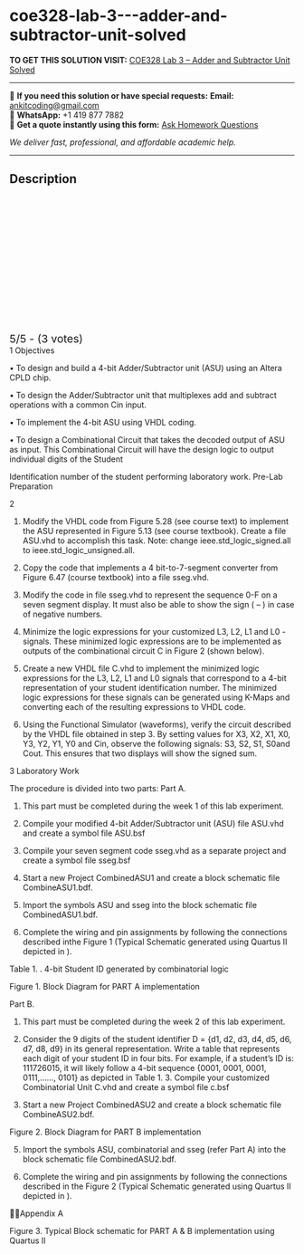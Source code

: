 # coe328-lab-3---adder-and-subtractor-unit-solved
**TO GET THIS SOLUTION VISIT:** [COE328 Lab 3 – Adder and Subtractor Unit Solved](https://www.ankitcodinghub.com/product/coe328-solved/)


---

📩 **If you need this solution or have special requests:** **Email:** ankitcoding@gmail.com  
📱 **WhatsApp:** +1 419 877 7882  
📄 **Get a quote instantly using this form:** [Ask Homework Questions](https://www.ankitcodinghub.com/services/ask-homework-questions/)

*We deliver fast, professional, and affordable academic help.*

---

<h2>Description</h2>



<div class="kk-star-ratings kksr-auto kksr-align-center kksr-valign-top" data-payload="{&quot;align&quot;:&quot;center&quot;,&quot;id&quot;:&quot;126731&quot;,&quot;slug&quot;:&quot;default&quot;,&quot;valign&quot;:&quot;top&quot;,&quot;ignore&quot;:&quot;&quot;,&quot;reference&quot;:&quot;auto&quot;,&quot;class&quot;:&quot;&quot;,&quot;count&quot;:&quot;3&quot;,&quot;legendonly&quot;:&quot;&quot;,&quot;readonly&quot;:&quot;&quot;,&quot;score&quot;:&quot;5&quot;,&quot;starsonly&quot;:&quot;&quot;,&quot;best&quot;:&quot;5&quot;,&quot;gap&quot;:&quot;4&quot;,&quot;greet&quot;:&quot;Rate this product&quot;,&quot;legend&quot;:&quot;5\/5 - (3 votes)&quot;,&quot;size&quot;:&quot;24&quot;,&quot;title&quot;:&quot;COE328 Lab 3 - Adder and Subtractor Unit Solved&quot;,&quot;width&quot;:&quot;138&quot;,&quot;_legend&quot;:&quot;{score}\/{best} - ({count} {votes})&quot;,&quot;font_factor&quot;:&quot;1.25&quot;}">

<div class="kksr-stars">

<div class="kksr-stars-inactive">
            <div class="kksr-star" data-star="1" style="padding-right: 4px">


<div class="kksr-icon" style="width: 24px; height: 24px;"></div>
        </div>
            <div class="kksr-star" data-star="2" style="padding-right: 4px">


<div class="kksr-icon" style="width: 24px; height: 24px;"></div>
        </div>
            <div class="kksr-star" data-star="3" style="padding-right: 4px">


<div class="kksr-icon" style="width: 24px; height: 24px;"></div>
        </div>
            <div class="kksr-star" data-star="4" style="padding-right: 4px">


<div class="kksr-icon" style="width: 24px; height: 24px;"></div>
        </div>
            <div class="kksr-star" data-star="5" style="padding-right: 4px">


<div class="kksr-icon" style="width: 24px; height: 24px;"></div>
        </div>
    </div>

<div class="kksr-stars-active" style="width: 138px;">
            <div class="kksr-star" style="padding-right: 4px">


<div class="kksr-icon" style="width: 24px; height: 24px;"></div>
        </div>
            <div class="kksr-star" style="padding-right: 4px">


<div class="kksr-icon" style="width: 24px; height: 24px;"></div>
        </div>
            <div class="kksr-star" style="padding-right: 4px">


<div class="kksr-icon" style="width: 24px; height: 24px;"></div>
        </div>
            <div class="kksr-star" style="padding-right: 4px">


<div class="kksr-icon" style="width: 24px; height: 24px;"></div>
        </div>
            <div class="kksr-star" style="padding-right: 4px">


<div class="kksr-icon" style="width: 24px; height: 24px;"></div>
        </div>
    </div>
</div>


<div class="kksr-legend" style="font-size: 19.2px;">
            5/5 - (3 votes)    </div>
    </div>
1 Objectives

• To design and build a 4-bit Adder/Subtractor unit (ASU) using an Altera CPLD chip.

• To design the Adder/Subtractor unit that multiplexes add and subtract operations with a common Cin input.

• To implement the 4-bit ASU using VHDL coding.

• To design a Combinational Circuit that takes the decoded output of ASU as input. This Combinational Circuit will have the design logic to output individual digits of the Student

Identification number of the student performing laboratory work. Pre-Lab Preparation

2

1. Modify the VHDL code from Figure 5.28 (see course text) to implement the ASU represented in Figure 5.13 (see course textbook). Create a file ASU.vhd to accomplish this task. Note: change ieee.std_logic_signed.all to ieee.std_logic_unsigned.all.

2. Copy the code that implements a 4 bit-to-7-segment converter from Figure 6.47 (course textbook) into a file sseg.vhd.

3. Modify the code in file sseg.vhd to represent the sequence 0-F on a seven segment display. It must also be able to show the sign ( – ) in case of negative numbers.

4. Minimize the logic expressions for your customized L3, L2, L1 and L0 -signals. These minimized logic expressions are to be implemented as outputs of the combinational circuit C in Figure 2 (shown below).

5. Create a new VHDL file C.vhd to implement the minimized logic expressions for the L3, L2, L1 and L0 signals that correspond to a 4-bit representation of your student identification number. The minimized logic expressions for these signals can be generated using K-Maps and converting each of the resulting expressions to VHDL code.

6. Using the Functional Simulator (waveforms), verify the circuit described by the VHDL file obtained in step 3. By setting values for X3, X2, X1, X0, Y3, Y2, Y1, Y0 and Cin, observe the following signals: S3, S2, S1, S0and Cout. This ensures that two displays will show the signed sum.

3 Laboratory Work

The procedure is divided into two parts: Part A.

1. This part must be completed during the week 1 of this lab experiment.

2. Compile your modified 4-bit Adder/Subtractor unit (ASU) file ASU.vhd and create a symbol file ASU.bsf

3. Compile your seven segment code sseg.vhd as a separate project and create a symbol file sseg.bsf

4. Start a new Project CombinedASU1 and create a block schematic file CombineASU1.bdf.

5. Import the symbols ASU and sseg into the block schematic file CombinedASU1.bdf.

6. Complete the wiring and pin assignments by following the connections described inthe Figure 1 (Typical Schematic generated using Quartus II depicted in ).

Table 1. . 4-bit Student ID generated by combinatorial logic

Figure 1. Block Diagram for PART A implementation

Part B.

1. This part must be completed during the week 2 of this lab experiment.

2. Consider the 9 digits of the student identifier D = {d1, d2, d3, d4, d5, d6, d7, d8, d9} in its general representation. Write a table that represents each digit of your student ID in four bits. For example, if a student’s ID is: 111726015, it will likely follow a 4-bit sequence {0001, 0001, 0001, 0111,……, 0101} as depicted in Table 1. 3. Compile your customized Combinatorial Unit C.vhd and create a symbol file c.bsf

4. Start a new Project CombinedASU2 and create a block schematic file CombineASU2.bdf.

Figure 2. Block Diagram for PART B implementation

5. Import the symbols ASU, combinatorial and sseg (refer Part A) into the block schematic file CombinedASU2.bdf.

6. Complete the wiring and pin assignments by following the connections described in the Figure 2 (Typical Schematic generated using Quartus II depicted in ).

Appendix A

Figure 3. Typical Block schematic for PART A &amp; B implementation using Quartus II
